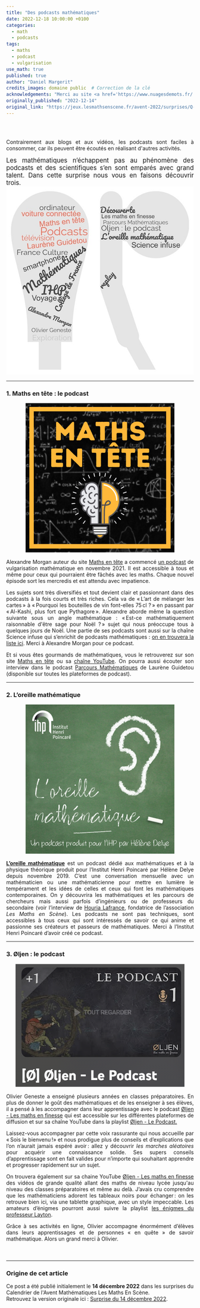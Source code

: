 ```yaml
---
title: "Des podcasts mathématiques"
date: 2022-12-18 10:00:00 +0100
categories: 
  - math
  - podcasts
tags:
  - maths
  - podcast
  - vulgarisation
use_math: true
published: true
author: "Daniel Margerit"
credits_images: domaine public  # Correction de la clé
acknowledgements: "Merci au site <a href='https://www.nuagesdemots.fr/'>www.nuagesdemots.fr</a> pour la réalisation de nuages de mots."  # Correction de la section remerciements
originally_published: "2022-12-14"
original_link: "https://jeux.lesmathsenscene.fr/avent-2022/surprises/Q-ZUBW4gO3jw0nWmFQRoY25zq68T3f2LGy/"
---
```


<div style="text-align: justify; font-size: 100%; margin-top: 60px; margin-bottom: 50px;">
  
Contrairement aux blogs et aux vidéos, les podcasts sont faciles à consommer, car ils peuvent être écoutés en réalisant d'autres activités.

<div style="font-size: 120%; ">
Les mathématiques n’échappent pas au phénomène des podcasts et des scientifiques s’en sont emparés avec grand talent. Dans cette surprise nous vous en faisons découvrir trois.
</div>

<div style="text-align: center;">
  <img src="images/2022-12-18/img_1.jpg">
</div>

---

### 1. Maths en tête : le podcast

<div style="text-align: center;">
  <a href="https://www.mathsentete.fr/podcast">
    <img src="images/2022-12-18/img_2.jpeg" alt="Maths en tête Podcast">
  </a>
</div>

Alexandre Morgan auteur du site [Maths en tête](https://www.mathsentete.fr/) a commencé [un podcast](https://www.mathsentete.fr/podcast) de vulgarisation mathématique en novembre 2021. Il est accessible à tous et même pour ceux qui pourraient être fâchés avec les maths. Chaque nouvel épisode sort les mercredis et est attendu avec impatience.

Les sujets sont très diversifiés et tout devient clair et passionnant dans des podcasts à la fois courts et très riches. Cela va de « L’art de mélanger les cartes » à « Pourquoi les bouteilles de vin font-elles 75 cl ? » en passant par « Al-Kashi, plus fort que Pythagore ». Alexandre aborde même la question suivante sous un angle mathématique : « Est-ce mathématiquement raisonnable d'être sage pour Noël ? » sujet qui nous préoccupe tous à quelques jours de Noël. Une partie de ses podcasts sont aussi sur la chaîne Science infuse qui s’enrichit de podcasts mathématiques : [on en trouvera la liste ici](https://docs.google.com/document/d/1r1k4p-IedsObbc4TB4WMOaSEjRL9n6baf9Asq28ojWQ/edit). Merci à Alexandre Morgan pour ce podcast.

Et si vous êtes gourmands de mathématiques, vous le retrouverez sur son site [Maths en tête](https://www.mathsentete.fr/) ou sa [chaîne YouTube](https://www.youtube.com/channel/UCpbU7mXDloketKRA92AcW7Q). On pourra aussi écouter son interview dans le podcast [Parcours Mathématiques](https://www.youtube.com/watch?v=RX-oB4zoW7k) de Laurène Guidetou (disponible sur toutes les plateformes de podcast).

---

### 2. L’oreille mathématique

<div style="text-align: center;">
  <a href="https://maison-des-maths.paris/houria-lafrance/">
    <img src="images/2022-12-18/img_3.jpg" alt="L'oreille mathématique" style="width: 400px;">
  </a>
</div>

[**L’oreille mathématique**](https://maison-des-maths.paris/podcasts/) est un podcast dédié aux mathématiques et à la physique théorique produit pour l’Institut Henri Poincaré par Hélène Delye depuis novembre 2019. C’est une conversation mensuelle avec un mathématicien ou une mathématicienne pour mettre en lumière le tempérament et les idées de celles et ceux qui font les mathématiques contemporaines. On y découvrira les mathématiques et les parcours de chercheurs mais aussi parfois d’ingénieurs ou de professeurs du secondaire (voir l’interview de [Houria Lafrance](https://maison-des-maths.paris/houria-lafrance/), fondatrice de l’association *Les Maths en Scène*). Les podcasts ne sont pas techniques, sont accessibles à tous ceux qui sont intéressés de savoir ce qui anime et passionne ses créateurs et passeurs de mathématiques. Merci à l’Institut Henri Poincaré d’avoir créé ce podcast.

---

### 3. Øljen : le podcast

<div style="text-align: center;">
  <a href="https://www.youtube.com/playlist?list=PLkj0p5n3uJ6xrolg_GTSQr6913ABqtqKu">
    <img src="images/2022-12-18/img_4.png" alt="Øljen Podcast">
  </a>
</div>

Olivier Geneste a enseigné plusieurs années en classes préparatoires. En plus de donner le goût des mathématiques et de les enseigner à ses élèves, il a pensé à les accompagner dans leur apprentissage avec le podcast [Øljen - Les maths en finesse](https://www.youtube.com/playlist?list=PLkj0p5n3uJ6xrolg_GTSQr6913ABqtqKu) qui est accessible sur les différentes plateformes de diffusion et sur sa chaîne YouTube dans la playlist [Øljen - Le Podcast.](https://www.youtube.com/playlist?list=PLkj0p5n3uJ6xrolg_GTSQr6913ABqtqKu)

Laissez-vous accompagner par cette voix rassurante qui nous accueille par « Sois le bienvenu !» et nous prodigue plus de conseils et d’explications que l’on n’aurait jamais espéré avoir : allez y découvrir *les marches aléatoires* pour acquérir une connaissance solide. Ses supers conseils d’apprentissage sont en fait valides pour n’importe qui souhaitant apprendre et progresser rapidement sur un sujet.

On trouvera également sur sa chaine YouTube [Øljen - Les maths en finesse](https://www.youtube.com/c/oljenmaths/featured) des vidéos de grande qualité allant des maths de niveau lycée jusqu'au niveau des classes préparatoires et même au delà. J’avais cru comprendre que les mathématiciens adorent les tableaux noirs pour échanger : on les retrouve bien ici, via une tablette graphique, avec un style impeccable. Les amateurs d’énigmes pourront aussi suivre la playlist [les énigmes du professeur Layton](https://www.youtube.com/playlist?list=PLkj0p5n3uJ6xs194fG1XZCCz-1e3irBmP).

Grâce à ses activités en ligne, Olivier accompagne énormément d’élèves dans leurs apprentissages et de personnes « en quête » de savoir mathématique. Alors un grand merci à Olivier.

</div>

---

### Origine de cet article
Ce post a été publié initialement le **14 décembre 2022** dans les surprises du Calendrier de l'Avent Mathématiques Les Maths En Scène.  
Retrouvez la version originale ici : [Surprise du 14 décembre 2022](https://jeux.lesmathsenscene.fr/avent-2022/surprises/Q-ZUBW4gO3jw0nWmFQRoY25zq68T3f2LGy/).

